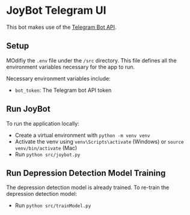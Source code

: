 # JoyBot Telegram UI

This bot makes use of the [Telegram Bot API](https://github.com/python-telegram-bot/python-telegram-bot "Python-Telegram-Bot"). 


## Setup
MOdifiy the `.env` file under the `/src` directory. This file defines all the environment variables necessary for the app to run.

Necessary environment variables include:
- `bot_token`: The Telegram bot API token

## Run JoyBot
To run the application locally:
- Create a virtual environment with `python -m venv venv`
- Activate the venv using `venv\Scripts\activate` (Windows) or `source venv/bin/activate` (Mac)
- Run `python src/joybot.py`

## Run Depression Detection Model Training
The depression detection model is already trained. To re-train the depression detection model:
- Run `python src/trainModel.py`
